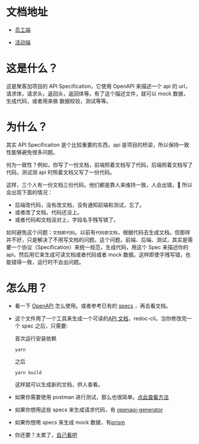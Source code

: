 # 文档地址

- [员工端](http://zwyql8.coding-pages.com/docs/staff-client.html)

- [活动端](http://zwyql8.coding-pages.com/docs/yun-client.html)

# 这是什么？

这是聚客加项目的 API Specification，它使用 OpenAPI 来描述一个 api 的 url，请求体，请求头，返回头，返回体等。有了这个描述文件，就可以 mock 数据，生成代码，或者用来做 数据校验，测试等等。

# 为什么？

其实 API Specification 是个比较重要的东西，api 是项目的桥梁，所以保持一致性能够避免很多问题。

何为一致性？例如，你写了一份文档，前端照着文档写了代码，后端照着文档写了代码，测试测 api 时照着文档又写了一份代码。

这样，三个人有一份文档三份代码，他们都是靠人来维持一致，人会出错， 所以会出现下面的情况：

- 后端改代码，没有改文档，没有通知前端和测试，忘了。
- 或者改了文档，代码还没上。
- 或者代码和文档没对上，字段名手残写错了。

如何避免这个问题：`文档即代码`。以前有`代码即文档`，根据代码去生成文档。但那样并不好，只是解决了不用写文档的问题。这个问题，前端、后端、测试，其实是需要一个协议（Specification）来统一规范，生成代码，用这个 Spec 来描述你的 api，然后用它来生成可读文档或者代码或者 mock 数据。这样即使手残写错，也能错得一致，运行时不会出问题。

# 怎么用？

- 看一下 [OpenAPI](https://github.com/OAI/OpenAPI-Specification/blob/master/versions/3.0.2.md) 怎么使用。或者参考已有的 [specs](./specs) ，再去看文档。

- 这个文件用了一个工具来生成一个可读的[API 文档](./docs)，redoc-cli。当你修改完一个 spec 之后，只需要:

  首次运行安装依赖

  ```
  yarn
  ```

  之后

  ```
  yarn build
  ```

  这样就可以生成新的文档，供人查看。

- 如果你需要使用 postman 进行测试，那么也很简单。[点此查看方法](https://learning.getpostman.com/docs/postman/collections/working_with_openAPI/)

- 如果你想用这些 specs 来生成请求代码，有 [openapi-generator](https://openapi-generator.tech/)

- 如果你想用 specs 来生成 mock 数据，有[prism](https://github.com/stoplightio/prism)

- 你还要？太累了，[自己看吧](https://openapi.tools/)
